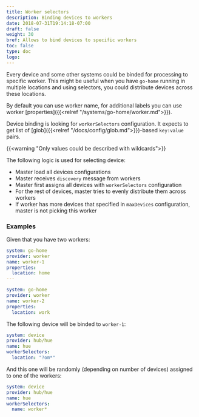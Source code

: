 ```yaml
---
title: Worker selectors
description: Binding devices to workers
date: 2018-07-31T19:14:18-07:00
draft: false
weight: 30
bref: Allows to bind devices to specific workers
toc: false
type: doc
logo:
---
```

Every device and some other systems could be binded for processing to specific worker. This might be useful when you have `go-home` running in multiple locations and using selectors, you could distribute devices across these locations.

By default you can use worker name, for additional labels you can use worker [properties]({{<relref "/systems/go-home/worker.md">}}).

Device binding is looking for `workerSelectors` configuration. It expects to get list of [glob]({{<relref "/docs/config/glob.md">}})-based `key:value` pairs. 

{{<warning "Only values could be described with wildcards">}}

The following logic is used for selecting device: 

* Master load all devices configurations
* Master receives `discovery` message from workers
* Master first assigns all devices with `workerSelectors` configuration 
* For the rest of devices, master tries to evenly distribute them across workers
* If worker has more devices that specified in `maxDevices` configuration, master is not picking this worker

### Examples

Given that you have two workers: 

```yaml
system: go-home
provider: worker
name: worker-1
properties:
  location: home
---

system: go-home
provider: worker
name: worker-2
properties:
  location: work
``` 

The following device will be binded to `worker-1`: 

```yaml
system: device
provider: hub/hue
name: hue
workerSelectors:
  location: "?om*"
```

And this one will be randomly (depending on number of devices) assigned to one of the workers: 

```yaml
system: device
provider: hub/hue
name: hue
workerSelectors:
  name: worker*
```